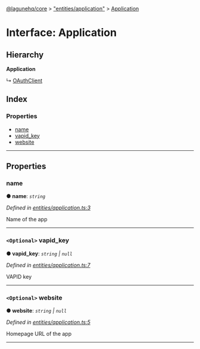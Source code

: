 [@lagunehq/core](../README.md) > ["entities/application"](../modules/_entities_application_.md) > [Application](../interfaces/_entities_application_.application.md)

# Interface: Application

## Hierarchy

**Application**

↳  [OAuthClient](_entities_oauth_.oauthclient.md)

## Index

### Properties

* [name](_entities_application_.application.md#name)
* [vapid_key](_entities_application_.application.md#vapid_key)
* [website](_entities_application_.application.md#website)

---

## Properties

<a id="name"></a>

###  name

**● name**: *`string`*

*Defined in [entities/application.ts:3](https://github.com/lagunehq/core/blob/9f0a933/src/entities/application.ts#L3)*

Name of the app

___
<a id="vapid_key"></a>

### `<Optional>` vapid_key

**● vapid_key**: *`string` \| `null`*

*Defined in [entities/application.ts:7](https://github.com/lagunehq/core/blob/9f0a933/src/entities/application.ts#L7)*

VAPID key

___
<a id="website"></a>

### `<Optional>` website

**● website**: *`string` \| `null`*

*Defined in [entities/application.ts:5](https://github.com/lagunehq/core/blob/9f0a933/src/entities/application.ts#L5)*

Homepage URL of the app

___

